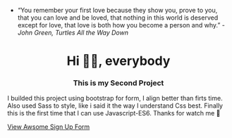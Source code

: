 - “You remember your first love because they show you, prove to you, that you can love and be loved, that nothing in this world is deserved except for love, that love is both how you become a person and why.”
*-John Green, Turtles All the Way Down*

<h1 align="center">Hi 🐱‍👤, everybody</h1>
<h3 align="center">This is my Second Project</h3>
<p class="text-center">I builded this project using bootstrap for form, I align better than firts time. Also used Sass to style, like i said it the way I understand Css best. Finally this is the first time that I can use Javascript-ES6. Thanks for watch me 🤗</p>
<p><a href="https://arturo9314.github.io/02-FM-Intro-component-with-sign-up-form/" target="_blank" textstyle="text-decoration: none;">View Awsome Sign Up Form<a/></p>
